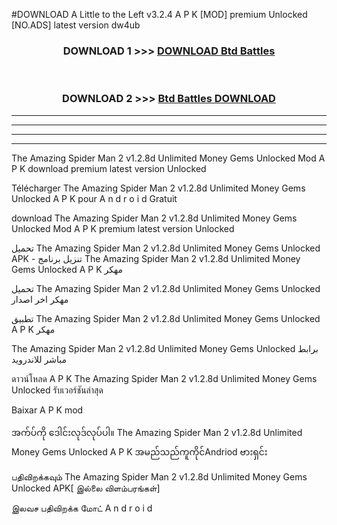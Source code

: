 #DOWNLOAD A Little to the Left v3.2.4 A P K [MOD] premium Unlocked [NO.ADS] latest version dw4ub 



<div align="center">

<h3>DOWNLOAD 1 >>> <a href="https://getmod1.web.app/?judule=Btd Battles">DOWNLOAD Btd Battles</a></h3><br>

<h3>DOWNLOAD 2 >>> <a href="https://getmod1.web.app/?judule=Btd Battles">Btd Battles DOWNLOAD </a></h3>

</div>


----------------------------------------------------------

----------------------------------------------------------

----------------------------------------------------------

----------------------------------------------------------


The Amazing Spider Man 2 v1.2.8d Unlimited Money Gems Unlocked  Mod A P K download premium latest version Unlocked

Télécharger  The Amazing Spider Man 2 v1.2.8d Unlimited Money Gems Unlocked  A P K pour A n d r o i d Gratuit

download The Amazing Spider Man 2 v1.2.8d Unlimited Money Gems Unlocked  Mod A P K premium latest version Unlocked

تحميل The Amazing Spider Man 2 v1.2.8d Unlimited Money Gems Unlocked  APK - تنزيل برنامج The Amazing Spider Man 2 v1.2.8d Unlimited Money Gems Unlocked  A P K مهكر

تحميل The Amazing Spider Man 2 v1.2.8d Unlimited Money Gems Unlocked  مهكر اخر اصدار

تطبيق The Amazing Spider Man 2 v1.2.8d Unlimited Money Gems Unlocked  A P K مهكر

The Amazing Spider Man 2 v1.2.8d Unlimited Money Gems Unlocked  برابط مباشر للاندرويد

ดาวน์โหลด A P K The Amazing Spider Man 2 v1.2.8d Unlimited Money Gems Unlocked  รับเวอร์ชันล่าสุด

Baixar A P K mod

အက်ပ်ကို ဒေါင်းလုဒ်လုပ်ပါ။ The Amazing Spider Man 2 v1.2.8d Unlimited Money Gems Unlocked  A P K အမည်သည်ကူကိုင်Andriod ဗားရှင်း

பதிவிறக்கவும் The Amazing Spider Man 2 v1.2.8d Unlimited Money Gems Unlocked  APK[ இல்லை விளம்பரங்கள்] 
 
இலவச பதிவிறக்க மோட் A n d r o i d



